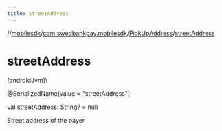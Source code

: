 ```yaml
---
title: streetAddress
---
```

//[mobilesdk](../../../index.html)/[com.swedbankpay.mobilesdk](../index.html)/[PickUpAddress](index.html)/[streetAddress](street-address.html)



# streetAddress



[androidJvm]\




@SerializedName(value = "streetAddress")



val [streetAddress](street-address.html): [String](https://kotlinlang.org/api/latest/jvm/stdlib/kotlin/-string/index.html)? = null



Street address of the payer




